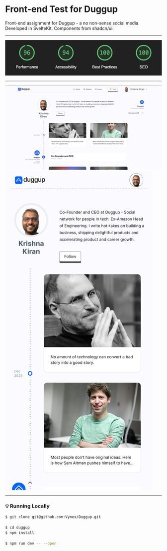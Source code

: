 # Front-end Test for Duggup

Front-end assignment for Duggup - a no non-sense social media.
Developed in SvelteKit. Components from shadcn/ui.

---

![Lighthouse](github/lighthouse.png)

---

![Web Screenshot](github/screenshot-web.png)
![Mobile Screenshot](github/screenshot-mobile.png)

---
### 💡 Running Locally

```bash
$ git clone git@github.com:Vynex/Duggup.git

$ cd duggup
$ npm install

$ npm run dev -- --open
```
